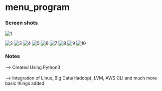 # menu_program

### Screen shots
![1](https://user-images.githubusercontent.com/69861558/136696881-618c7f7e-9914-41fc-a22e-c2a53f155532.jpeg)

![2](https://user-images.githubusercontent.com/69861558/136696885-94bdec23-e1a0-41d5-8c70-c7de4384e677.jpeg)
![3](https://user-images.githubusercontent.com/69861558/136696889-e1c0b871-6e33-4581-995e-0fdf45b161cb.jpeg)
![4](https://user-images.githubusercontent.com/69861558/136696891-f59ae53e-fe3a-4f93-8a2e-6f9faaec7e51.jpeg)
![5](https://user-images.githubusercontent.com/69861558/136696893-2e7c1aa6-3572-4d4f-8477-d63e78a705da.jpeg)
![6](https://user-images.githubusercontent.com/69861558/136696899-4e9b7a22-db83-45c6-91f8-a73dc2ee793f.jpeg)
![7](https://user-images.githubusercontent.com/69861558/136696902-8288a8ad-3689-4749-9b3d-5701c523a0fb.jpeg)
![8](https://user-images.githubusercontent.com/69861558/136696905-745cf08a-1b14-4ff5-8955-b75eb6d60243.jpeg)
![9](https://user-images.githubusercontent.com/69861558/136696907-ffe9af0b-c144-4e79-b76b-2b082395842b.jpeg)
![10](https://user-images.githubusercontent.com/69861558/136696909-711d6970-2afc-4740-92fc-135452bcf45b.jpeg)


### Notes

--> Created Using Python3 <br><br>
--> Integration of Linux, Big Data(Hadoop), LVM, AWS CLI and much more basic things added
